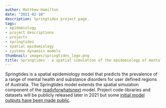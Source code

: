 ```yaml
---
author: Matthew Hamilton
date: "2021-02-18"
description: Springtides project page.
tags:
- epidemiology
- project descriptions
- projects
- springtides
- spatial epidemiology
- systems dynamics models
thumbnail: images/springtides_logo.png
title: Springtides - a spatial simulation of the epidemiology of mental disorder.
---
```


Springtides is a spatial epidemiology model that predicts the prevalence of a range of mental health and substance disorders for user defined regions of Australia. The Springtides model extends the spatial simulation component of the [readyforwhatsnext](../readyforwhatsnext/) model. Project code-libraries and datasets will be publicly released later in 2021 but some [initial model outputs have been made public](../insights_springtides/).





